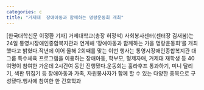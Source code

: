 ```yaml
---
categories: c
title: "거제대  장애아동과 함께하는 명랑운동회 개최"
---
```

[한국대학신문 이정환 기자] 거제대학교(총장 허정석) 사회봉사센터(센터장 김새봄)는 24일 통영시장애인종합복지관과 연계해 ‘장애아동과 함께하는 가을 명랑운동회’를 개최했다고 밝혔다.작년에 이어 올해 2회째를 맞는 이번 행사는 통영시장애인종합복지관 대그룹 특수체육 프로그램을 이용하는 장애아동, 학부모, 형제자매, 거제대 재학생 등 40여명이 참여한 가운데 2시간여 동안 진행됐다.운동회는 훌라후프 통과하기, 미니 달리기, 색판 뒤집기 등 장애아동과 가족, 자원봉사자가 함께 할 수 있는 다양한 종목으로 구성됐다.행사에 참여한 한 간호학과